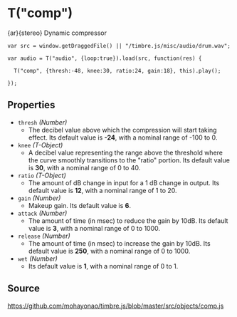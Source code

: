 T("comp")
=========
{ar}{stereo} Dynamic compressor

```timbre
var src = window.getDraggedFile() || "/timbre.js/misc/audio/drum.wav";

var audio = T("audio", {loop:true}).load(src, function(res) {
    
  T("comp", {thresh:-48, knee:30, ratio:24, gain:18}, this).play();
    
});
```

## Properties ##
- `thresh` _(Number)_
  - The decibel value above which the compression will start taking effect. Its default value is **-24**, with a nominal range of -100 to 0.
- `knee` _(T-Object)_
  - A decibel value representing the range above the threshold where the curve smoothly transitions to the "ratio" portion. Its default value is **30**, with a nominal range of 0 to 40.
- `ratio` _(T-Object)_
  - The amount of dB change in input for a 1 dB change in output. Its default value is **12**, with a nominal range of 1 to 20.
- `gain` _(Number)_
  - Makeup gain. Its default value is **6**.
- `attack` _(Number)_
  - The amount of time (in msec) to reduce the gain by 10dB. Its default value is **3**, with a nominal range of 0 to 1000.
- `release` _(Number)_
  - The amount of time (in msec) to increase the gain by 10dB. Its default value is **250**, with a nominal range of 0 to 1000.
- `wet` _(Number)_
  - Its default value is **1**, with a nominal range of 0 to 1.

## Source ##
https://github.com/mohayonao/timbre.js/blob/master/src/objects/comp.js
